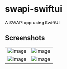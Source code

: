 # swapi-swiftui
A SWAPI app using SwiftUI

## Screenshots
|||
|-|-|
|![image](https://github.com/anroswart/swapi-swiftui/assets/23210431/3444e752-1a8e-4b06-b3be-b938c0af86e6)|![image](https://github.com/anroswart/swapi-swiftui/assets/23210431/a2c5ffec-bcba-490e-8f15-db90ce13da3a)|
|![image](https://github.com/anroswart/swapi-swiftui/assets/23210431/6421d7d7-5fed-4cf7-b049-b6cdba634ce7)|![image](https://github.com/anroswart/swapi-swiftui/assets/23210431/a52ad03b-1009-41e8-8229-82e7e1ae5d59)|




